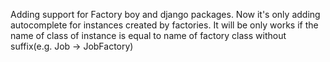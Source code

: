 Adding support for Factory boy and django packages.
Now it's only adding autocomplete for instances created by factories.
It will be only works if the name of class of instance is equal to name of factory class without suffix(e.g. Job -> JobFactory)